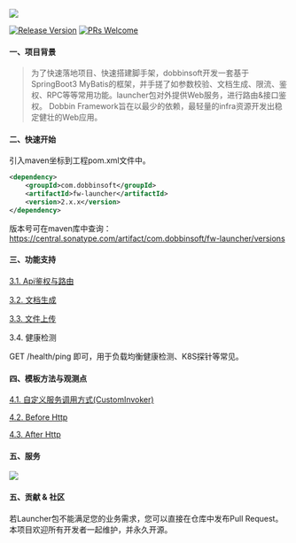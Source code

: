 ![](https://doc-1324075299.cos.ap-guangzhou.myqcloud.com/dobbinfw/banner.jpg)

[![Release Version](https://img.shields.io/badge/release-2.0.2-brightgreen.svg)](https://gitee.com/iotechn/dobbinfw-launcher) [![PRs Welcome](https://img.shields.io/badge/PRs-welcome-brightgreen.svg)](https://gitee.com/iotechn/unimall/pulls)

#### 一、项目背景 

> 为了快速落地项目、快速搭建脚手架，dobbinsoft开发一套基于SpringBoot3 MyBatis的框架，并手搓了如参数校验、文档生成、限流、鉴权、RPC等等常用功能。launcher包对外提供Web服务，进行路由&接口鉴权。
> Dobbin Framework旨在以最少的依赖，最轻量的infra资源开发出稳定健壮的Web应用。



#### 二、快速开始

引入maven坐标到工程pom.xml文件中。

```xml
<dependency>
    <groupId>com.dobbinsoft</groupId>
    <artifactId>fw-launcher</artifactId>
    <version>2.x.x</version>
</dependency>
```

版本号可在maven库中查询：https://central.sonatype.com/artifact/com.dobbinsoft/fw-launcher/versions

#### 三、功能支持

[3.1. Api鉴权与路由](./doc/31.auth.md)

[3.2. 文档生成](32.doc.md)

[3.3. 文件上传](33.upload.md)

3.4. 健康检测

GET /health/ping 即可，用于负载均衡健康检测、K8S探针等常见。


#### 四、模板方法与观测点

[4.1. 自定义服务调用方式(CustomInvoker)](./41.doc.invoker.md)

[4.2. Before Http](./doc/before-http.md)

[4.3. After Http](43.after-http.md)

#### 五、服务
![](https://doc-1324075299.cos.ap-guangzhou.myqcloud.com/dobbinfw/dobbinfw-digest.jpg)

#### 五、贡献 & 社区
若Launcher包不能满足您的业务需求，您可以直接在仓库中发布Pull Request。本项目欢迎所有开发者一起维护，并永久开源。

